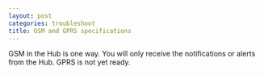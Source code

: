 ```yaml
---
layout: post
categories: troubleshoot
title: GSM and GPRS specifications
---
```


GSM in the Hub is one way. You will only receive the notifications or alerts from the Hub. GPRS is not yet ready.